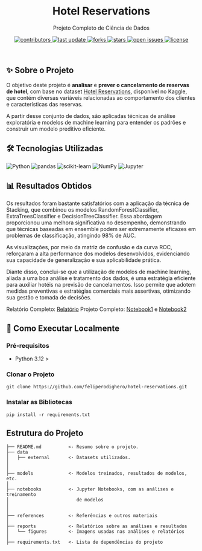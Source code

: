 <div align="center">

  <h1>Hotel Reservations</h1>

  <p>
    Projeto Completo de Ciência de Dados
  </p>

<p>
  <a href="https://github.com/feliperodighero/hotel-reservations/graphs/contributors">
    <img src="https://img.shields.io/github/contributors/feliperodighero/hotel-reservations" alt="contributors" />
  </a>
  <a href="">
    <img src="https://img.shields.io/github/last-commit/feliperodighero/hotel-reservations" alt="last update" />
  </a>
  <a href="https://github.com/feliperodighero/hotel-reservations/network/members">
    <img src="https://img.shields.io/github/forks/feliperodighero/hotel-reservations" alt="forks" />
  </a>
  <a href="https://github.com/feliperodighero/hotel-reservations/stargazers">
    <img src="https://img.shields.io/github/stars/feliperodighero/hotel-reservations" alt="stars" />
  </a>
  <a href="https://github.com/feliperodighero/hotel-reservations/issues/">
    <img src="https://img.shields.io/github/issues/feliperodighero/hotel-reservations" alt="open issues" />
  </a>
  <a href="https://github.com/feliperodighero/hotel-reservations/blob/master/LICENSE">
    <img src="https://img.shields.io/github/license/feliperodighero/hotel-reservations.svg" alt="license" />
  </a>
</p>
</div>
<br />

## ✨ Sobre o Projeto

O objetivo deste projeto é **analisar** e **prever o cancelamento de reservas de hotel**, com base no dataset [Hotel Reservations](https://www.kaggle.com/datasets/ahsan81/hotel-reservations-classification-dataset/data), disponível no Kaggle, que contém diversas variáveis relacionadas ao comportamento dos clientes e características das reservas.

A partir desse conjunto de dados, são aplicadas técnicas de análise exploratória e modelos de machine learning para entender os padrões e construir um modelo preditivo eficiente.

## 🛠 Tecnologias Utilizadas

<p>
  <img src="https://img.shields.io/badge/Python-3776AB?logo=python&logoColor=fff&style=for-the-badge" alt="Python" />
  <img src="https://img.shields.io/badge/pandas-150458?logo=pandas&logoColor=fff&style=for-the-badge" alt="pandas" />
  <img src="https://img.shields.io/badge/scikit--learn-F7931E?logo=scikitlearn&logoColor=fff&style=for-the-badge" alt="scikit-learn" />
  <img src="https://img.shields.io/badge/NumPy-013243?logo=numpy&logoColor=fff&style=for-the-badge" alt="NumPy" />
  <img src="https://img.shields.io/badge/Jupyter-F37626?logo=jupyter&logoColor=fff&style=for-the-badge" alt="Jupyter" />
</p>

## 📊 Resultados Obtidos

Os resultados foram bastante satisfatórios com a aplicação da técnica de Stacking, que combinou os modelos RandomForestClassifier, ExtraTreesClassifier e DecisionTreeClassifier. Essa abordagem proporcionou uma melhora significativa no desempenho, demonstrando que técnicas baseadas em ensemble podem ser extremamente eficazes em problemas de classificação, atingindo 98% de AUC.

As visualizações, por meio da matriz de confusão e da curva ROC, reforçaram a alta performance dos modelos desenvolvidos, evidenciando sua capacidade de generalização e sua aplicabilidade prática.

Diante disso, conclui-se que a utilização de modelos de machine learning, aliada a uma boa análise e tratamento dos dados, é uma estratégia eficiente para auxiliar hotéis na previsão de cancelamentos. Isso permite que adotem medidas preventivas e estratégias comerciais mais assertivas, otimizando sua gestão e tomada de decisões.

Relatório Completo: [Relatório](./reports/Relatório%20-%20Felipe%20Rodighero%20Zarichta.pdf)
Projeto Completo: [Notebook1](./notebooks/1-data-analysis.ipynb) e [Notebook2](./notebooks/2-model-training.ipynb)

## 🚀 Como Executar Localmente

### Pré-requisitos

- Python 3.12 >

### Clonar o Projeto

`git clone https://github.com/feliperodighero/hotel-reservations.git`

### Instalar as Bibliotecas

`pip install -r requirements.txt`

## Estrutura do Projeto

```
├── README.md          <- Resumo sobre o projeto.
├── data
│   ├── external       <- Datasets utilizados.
│
│
├── models             <- Modelos treinados, resultados de modelos, etc.
│
├── notebooks          <- Jupyter Notebooks, com as análises e treinamento
│                         de modelos
│
│
├── references         <- Referências e outros materiais
│
├── reports            <- Relatórios sobre as análises e resultados
│   └── figures        <- Imagens usadas nas análises e relatórios
│
├── requirements.txt   <- Lista de dependências do projeto
```
